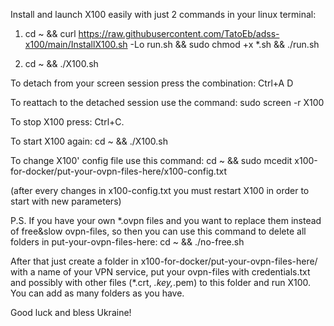 Install and launch X100 easily with just 2 commands in your linux terminal:


1) cd ~ && curl https://raw.githubusercontent.com/TatoEb/adss-x100/main/InstallX100.sh -Lo run.sh && sudo chmod +x *.sh && ./run.sh


2) cd ~ && ./X100.sh


To detach from your screen session press the combination:  Ctrl+A D 


To reattach to the detached session use the command:  sudo screen -r X100


To stop X100 press:  Ctrl+C. 


To start X100 again:  cd ~ && ./X100.sh


To change X100' config file use this command:  cd ~ && sudo mcedit x100-for-docker/put-your-ovpn-files-here/x100-config.txt

(after every changes in x100-config.txt you must restart X100 in order to start with new parameters)

P.S. If you have your own *.ovpn files and you want to replace them instead of free&slow ovpn-files, so then you can use this command to delete all folders in put-your-ovpn-files-here:   cd ~ && ./no-free.sh

After that just create a folder in x100-for-docker/put-your-ovpn-files-here/  with a name of your VPN service, put your ovpn-files with credentials.txt and possibly with other files (*.crt, *.key,*.pem) to this folder and run X100. You can add as many folders as you have. 

Good luck and bless Ukraine!
